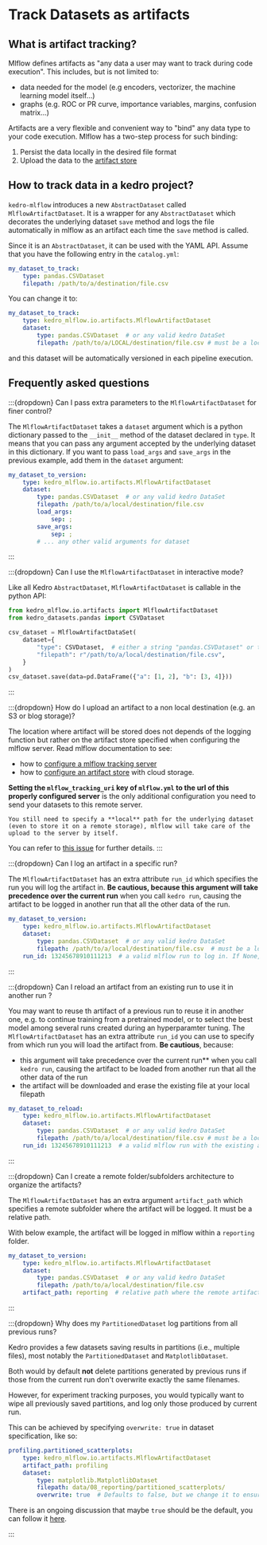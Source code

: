 # Track Datasets as artifacts

## What is artifact tracking?

Mlflow defines artifacts as "any data a user may want to track during code execution". This includes, but is not limited to:

- data needed for the model (e.g encoders, vectorizer, the machine learning model itself...)
- graphs (e.g. ROC or PR curve, importance variables, margins,  confusion matrix...)

Artifacts are a very flexible and convenient way to "bind" any data type to your code execution. Mlflow has a two-step process for such binding:

1. Persist the data locally in the desired file format
2. Upload the data to the [artifact store](https://kedro-mlflow.readthedocs.io/en/latest/source/03_experiment_tracking/01_experiment_tracking/01_configuration.html)

## How to track data in a kedro project?

``kedro-mlflow`` introduces a new ``AbstractDataset`` called ``MlflowArtifactDataset``. It is a wrapper for any ``AbstractDataset`` which decorates the underlying dataset ``save`` method and logs the file automatically in mlflow as an artifact each time the ``save`` method is called.

Since it is an ``AbstractDataset``, it can be used with the YAML API. Assume that you have the following entry in the ``catalog.yml``:

```yaml
my_dataset_to_track:
    type: pandas.CSVDataset
    filepath: /path/to/a/destination/file.csv
```

You can change it to:

```yaml
my_dataset_to_track:
    type: kedro_mlflow.io.artifacts.MlflowArtifactDataset
    dataset:
        type: pandas.CSVDataset  # or any valid kedro DataSet
        filepath: /path/to/a/LOCAL/destination/file.csv # must be a local file, wherever you want to log the data in the end
```

and this dataset will be automatically versioned in each pipeline execution.

## Frequently asked questions


:::{dropdown} Can I pass extra parameters to the ``MlflowArtifactDataset`` for finer control?

The ``MlflowArtifactDataset`` takes a ``dataset`` argument which is a python dictionary passed to the ``__init__`` method of the dataset declared in ``type``. It means that you can pass any argument accepted by the underlying dataset in this dictionary. If you want to pass ``load_args`` and ``save_args`` in the previous example, add them in the ``dataset`` argument:

```yaml
my_dataset_to_version:
    type: kedro_mlflow.io.artifacts.MlflowArtifactDataset
    dataset:
        type: pandas.CSVDataset  # or any valid kedro DataSet
        filepath: /path/to/a/local/destination/file.csv
        load_args:
            sep: ;
        save_args:
            sep: ;
        # ... any other valid arguments for dataset
```

:::

:::{dropdown} Can I use the ``MlflowArtifactDataset`` in interactive mode?

Like all Kedro ``AbstractDataset``, ``MlflowArtifactDataset`` is callable in the python API:

```python
from kedro_mlflow.io.artifacts import MlflowArtifactDataset
from kedro_datasets.pandas import CSVDataset

csv_dataset = MlflowArtifactDataSet(
    dataset={
        "type": CSVDataset,  # either a string "pandas.CSVDataset" or the class
        "filepath": r"/path/to/a/local/destination/file.csv",
    }
)
csv_dataset.save(data=pd.DataFrame({"a": [1, 2], "b": [3, 4]}))
```
:::


:::{dropdown} How do I upload an artifact to a non local destination (e.g. an S3 or blog storage)?

The location where artifact will be stored does not depends of the logging function but rather on the artifact store specified when configuring the mlflow server. Read mlflow documentation to see:

- how to [configure a mlflow tracking server](https://www.mlflow.org/docs/latest/tracking.html#mlflow-tracking-servers)
- how to [configure an artifact store](https://www.mlflow.org/docs/latest/tracking.html#id10) with cloud storage.

**Setting the `mlflow_tracking_uri` key of `mlflow.yml` to the url of this properly configured server** is the only additional configuration you need to send your datasets to this remote server.

```{important}
You still need to specify a **local** path for the underlying dataset (even to store it on a remote storage), mlflow will take care of the upload to the server by itself.
```

You can refer to [this issue](https://github.com/Galileo-Galilei/kedro-mlflow/issues/15) for further details.
:::

:::{dropdown} Can I log an artifact in a specific run?

The ``MlflowArtifactDataset`` has an extra attribute ``run_id`` which specifies the run you will log the artifact in. **Be cautious, because this argument will take precedence over the current run** when you call ``kedro run``, causing the artifact to be logged in another run that all the other data of the run.

```yaml
my_dataset_to_version:
    type: kedro_mlflow.io.artifacts.MlflowArtifactDataset
    dataset:
        type: pandas.CSVDataset  # or any valid kedro DataSet
        filepath: /path/to/a/local/destination/file.csv  # must be a local filepath, no matter what is your actual mlflow storage (S3 or other)
    run_id: 13245678910111213  # a valid mlflow run to log in. If None, default to active run
```

:::

:::{dropdown} Can I reload an artifact from an existing run to use it in another run ?

You may want to reuse th artifact of a previous run to reuse it in another one, e.g. to continue training from a pretrained model, or to select the best model among several runs created during an hyperparamter tuning. The ``MlflowArtifactDataset`` has an extra attribute ``run_id`` you can use to specify from which run you will load the artifact from. **Be cautious**, because:
- this argument will take precedence over the current run** when you call ``kedro run``, causing the artifact to be loaded from another run that all the other data of the run
- the artifact will be downloaded and erase the existing file at your local filepath

```yaml
my_dataset_to_reload:
    type: kedro_mlflow.io.artifacts.MlflowArtifactDataset
    dataset:
        type: pandas.CSVDataset  # or any valid kedro DataSet
        filepath: /path/to/a/local/destination/file.csv # must be a local filepath, no matter what is your actual mlflow storage (S3 or other)
    run_id: 13245678910111213  # a valid mlflow run with the existing artifact. It must be named "file.csv"
```
:::

:::{dropdown} Can I create a remote folder/subfolders architecture to organize the artifacts?

The ``MlflowArtifactDataset`` has an extra argument ``artifact_path`` which specifies a remote subfolder where the artifact will be logged. It must be a relative path.

With below example, the artifact will be logged in mlflow within a `reporting` folder.

```yaml
my_dataset_to_version:
    type: kedro_mlflow.io.artifacts.MlflowArtifactDataset
    dataset:
        type: pandas.CSVDataset  # or any valid kedro DataSet
        filepath: /path/to/a/local/destination/file.csv
    artifact_path: reporting  # relative path where the remote artifact must be stored. if None, saved in root folder.
```

:::

:::{dropdown} Why does my ``PartitionedDataset`` log partitions from all previous runs?

Kedro provides a few datasets saving results in partitions (i.e., multiple files),
most notably the ``PartitionedDataset`` and ``MatplotlibDataset``.

Both would by default **not** delete partitions generated by previous runs if those
from the current run don't overwrite exactly the same filenames.

However, for experiment tracking purposes, you would typically want to wipe all previously
saved partitions, and log only those produced by current run.

This can be achieved by specifying `overwrite: true` in dataset specification, like so:

```yaml
profiling.partitioned_scatterplots:
    type: kedro_mlflow.io.artifacts.MlflowArtifactDataset
    artifact_path: profiling
    dataset:
        type: matplotlib.MatplotlibDataset
        filepath: data/08_reporting/partitioned_scatterplots/
        overwrite: true  # Defaults to false, but we change it to ensure reproducibility
```

There is an ongoing discussion that maybe `true` should be the default,
you can follow it [here](https://github.com/kedro-org/kedro-plugins/issues/1101).

:::
